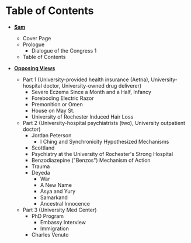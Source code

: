 # Table of Contents

- [**Sam**](1-Sam.md)
  - Cover Page
  - Prologue
    - Dialogue of the Congress 1
  - Table of Contents

- [**Opposing Views**](2-Opposing-Views.md)
    - Part 1 (University-provided health insurance (Aetna), University-hospital doctor, University-owned drug deliverer)
      - Severe Eczema Since a Month and a Half, Infancy
      - Foreboding Electric Razor
      - Premonition or Omen
      - House on May St.
      - University of Rochester Induced Hair Loss 
    - Part 2 (University-hospital psychiatrists (two), University outpatient doctor) 
      - Jordan Peterson
        - I Ching and Synchronicity Hypothesized Mechanisms
      - Scottland
      - Psychiatry at the University of Rochester's Strong Hospital
      - Benzodiazepine ("Benzos") Mechanism of Action
      - Trauma
      - Deyeda
        - War
        - A New Name
        - Asya and Yury
        - Samarkand
        - Ancestral Innocence
    - Part 3 (University Med Center)
      - PhD Program
        - Embassy Interview
        - Immigration
      - Charles Venuto
